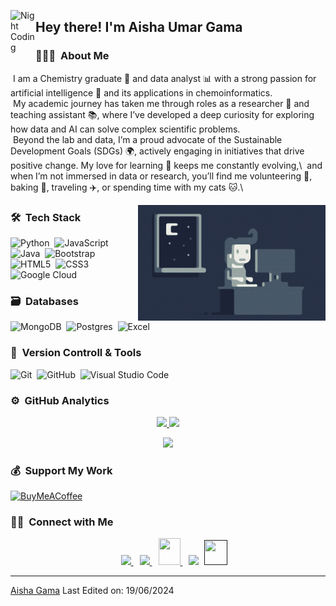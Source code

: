 

<img alt="Night Coding" src="./assets/Hand%20Wave.gif" width='40' align="left"/><h2 align="left">Hey there! I'm Aisha Umar Gama</h2>

<!-- ## 👋 &nbsp;Hey there! I'm Aisha Umar Gama -->

### 👨🏻‍💻 &nbsp;About Me

&nbsp;I am a Chemistry graduate 🧪 and data analyst 📊 with a strong passion for artificial intelligence 🤖 and its applications in chemoinformatics.\
&nbsp;My academic journey has taken me through roles as a researcher 🔬 and teaching assistant 📚, where I’ve developed a deep curiosity for exploring how data and AI can solve complex scientific problems.\
&nbsp;Beyond the lab and data, I’m a proud advocate of the Sustainable Development Goals (SDGs) 🌍, actively engaging in initiatives that drive positive change. My love for learning 📖 keeps me constantly evolving,\ 
&nbsp;and when I’m not immersed in data or research, you’ll find me volunteering 💪, baking 🍰, traveling ✈️, or spending time with my cats 🐱.\



<img alt="Night Coding" src="https://raw.githubusercontent.com/AVS1508/AVS1508/master/assets/Night-Coding.gif" align="right"/>

### 🛠 &nbsp;Tech Stack

![Python](https://img.shields.io/badge/python-3670A0?style=for-the-badge&logo=python&logoColor=ffdd54)&nbsp;
![JavaScript](https://img.shields.io/badge/javascript-%23323330.svg?style=for-the-badge&logo=javascript&logoColor=%23F7DF1E)&nbsp;
![Java](https://img.shields.io/badge/java-%23ED8B00.svg?style=for-the-badge&logo=java&logoColor=white)&nbsp;
![Bootstrap](https://img.shields.io/badge/bootstrap-%23563D7C.svg?style=for-the-badge&logo=bootstrap&logoColor=white)&nbsp;
![HTML5](https://img.shields.io/badge/html5-%23E34F26.svg?style=for-the-badge&logo=html5&logoColor=white)&nbsp;
![CSS3](https://img.shields.io/badge/css3-%231572B6.svg?style=for-the-badge&logo=css3&logoColor=white)&nbsp;
![Google Cloud](https://img.shields.io/badge/GoogleCloud-%234285F4.svg?style=for-the-badge&logo=google-cloud&logoColor=white)&nbsp;


### 🗃 &nbsp;Databases

![MongoDB](https://img.shields.io/badge/MongoDB-%234ea94b.svg?style=for-the-badge&logo=mongodb&logoColor=white)&nbsp;
![Postgres](https://img.shields.io/badge/postgres-%23316192.svg?style=for-the-badge&logo=postgresql&logoColor=white)&nbsp;
![Excel](https://img.shields.io/badge/excel-%2334192.svg?style=for-the-badge&logo=microsoftexcel&logoColor=emerald)&nbsp;

### 🧰 &nbsp;Version Controll & Tools 

![Git](https://img.shields.io/badge/git-%23F05033.svg?style=for-the-badge&logo=git&logoColor=white)&nbsp;
![GitHub](https://img.shields.io/badge/github-%23121011.svg?style=for-the-badge&logo=github&logoColor=white)&nbsp;
![Visual Studio Code](https://img.shields.io/badge/Visual%20Studio%20Code-0078d7.svg?style=for-the-badge&logo=visual-studio-code&logoColor=white)&nbsp;

### ⚙️ &nbsp;GitHub Analytics

<p align="center">
  <a href="https://github.com/Aisha-Gama">
    <img height="180em" src="https://github-readme-stats-eight-theta.vercel.app/api?username=Aisha-Gama&show_icons=true&theme=algolia&include_all_commits=true&count_private=true"/>
  </a>
  <a href="https://github.com/Aisha-Gama">
    <img height="180em" src="https://github-readme-stats-eight-theta.vercel.app/api/top-langs/?username=Aisha-Gama&layout=compact&langs_count=8&theme=algolia"/>
  </a>
</p>

<p align="center">
  <img height="180em" src="https://github-readme-streak-stats.herokuapp.com/?user=Aisha-Gama&theme=dark&hide_border=true"/>
</p>


### 💰 &nbsp;Support My Work
[![BuyMeACoffee](https://img.shields.io/badge/Buy%20Me%20a%20Coffee-ffdd00?style=for-the-badge&logo=buy-me-a-coffee&logoColor=black)](https://buymeacoffee.com/aishagama) 


### 🤝🏻 &nbsp;Connect with Me

<p align="center">
 <div align="center"  class="icons-social" style="margin-left: 10px;">
  <a   target="_blank" href="https://www.linkedin.com/in/">
			<img src="https://img.icons8.com/doodle/40/000000/linkedin--v2.png" style="margin-left: 10px;" >
  </a>
  <a style="margin-left: 10px;" target="_blank" href="">
		<img src="https://img.icons8.com/doodle/40/000000/github--v1.png">
  </a>
  <a style="margin-left: 10px;" target="_blank" href="https://">
		<img src="https://img.icons8.com/doodle/2x/gmail-new.png" style=" width:35px; height:43px;">
  </a>
		<a style="margin-left: 10px;" target="_blank" href="">
				<img src="https://img.icons8.com/external-tal-revivo-color-tal-revivo/40/000000/external-stack-overflow-is-a-question-and-answer-site-for-professional-logo-color-tal-revivo.png"></a>
		<a style="margin-left: 5px;" target="_blank" href="">
					<img src="https://img.icons8.com/ultraviolet/2x/resume.png" style=" width:37px; height:40px;"></a>
      </div>

</p>


	

</div>


------
[Aisha Gama](https://github.com/Aisha-Gama)
Last Edited on: 19/06/2024

